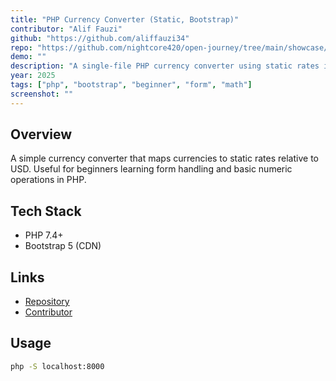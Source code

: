 ```yaml
---
title: "PHP Currency Converter (Static, Bootstrap)"
contributor: "Alif Fauzi"
github: "https://github.com/aliffauzi34"
repo: "https://github.com/nightcore420/open-journey/tree/main/showcase/2025/php/php-currency-converter"
demo: ""
description: "A single-file PHP currency converter using static rates in a PHP array. Clean Bootstrap 5 UI — no API, no database."
year: 2025
tags: ["php", "bootstrap", "beginner", "form", "math"]
screenshot: ""
---
```


## Overview
A simple currency converter that maps currencies to static rates relative to USD. Useful for beginners learning form handling and basic numeric operations in PHP.

## Tech Stack
- PHP 7.4+
- Bootstrap 5 (CDN)

## Links
- [Repository](https://github.com/nightcore420/open-journey/tree/main/showcase/2025/php/php-currency-converter)
- [Contributor](https://github.com/aliffauzi34)

## Usage
```bash
php -S localhost:8000
